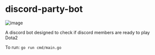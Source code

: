 # discord-party-bot

![image](https://user-images.githubusercontent.com/40542730/227698352-0ab3cdb4-6bf4-4508-8a7a-1b32d29b6bd5.png)

A discord bot designed to check if discord members are ready to play Dota2

To run: `go run cmd/main.go`


